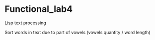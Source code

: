 # Functional_lab4

Lisp text processing

Sort words in text due to part of vowels (vowels quantity / word length)
